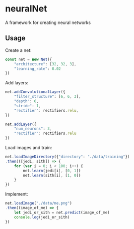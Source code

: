 
# neuralNet

A framework for creating neural networks

## Usage

Create a net:

```javascript
const net = new Net({
    "architecture": [32, 32, 3],
    "learning_rate": 0.02
})
```

Add layers:

```javascript
net.addConvolutionalLayer({
    "filter_structure": [6, 6, 3],
    "depth": 6,
    "stride": 1,
    "rectifier": rectifiers.relu,
})

net.addLayer({
    "num_neurons": 3,
    "rectifier": rectifiers.relu
})
```

Load images and train:

```javascript
net.loadImageDirectory({"directory": "./data/training"})
.then(([jedi, sith]) => {
    for (var i = 0; i < 100; i++) {
        net.learn(jedi[i], [0, 1])
        net.learn(sith[i], [1, 0])
    }
})
```

Implement:

```javascript
net.loadImage("./data/me.png")
.then((image_of_me) => {
    let jedi_or_sith = net.predict(image_of_me)
    console.log(jedi_or_sith)
})
```
